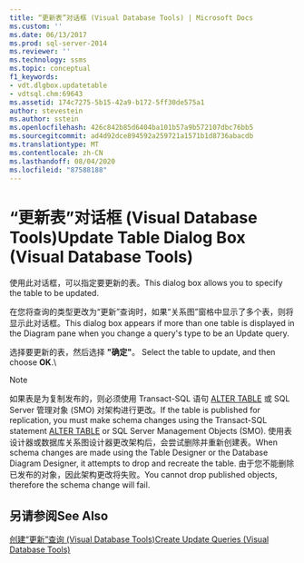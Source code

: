 ```yaml
---
title: “更新表”对话框 (Visual Database Tools) | Microsoft Docs
ms.custom: ''
ms.date: 06/13/2017
ms.prod: sql-server-2014
ms.reviewer: ''
ms.technology: ssms
ms.topic: conceptual
f1_keywords:
- vdt.dlgbox.updatetable
- vdtsql.chm:69643
ms.assetid: 174c7275-5b15-42a9-b172-5ff30de575a1
author: stevestein
ms.author: sstein
ms.openlocfilehash: 426c842b85d6404ba101b57a9b572107dbc76bb5
ms.sourcegitcommit: ad4d92dce894592a259721a1571b1d8736abacdb
ms.translationtype: MT
ms.contentlocale: zh-CN
ms.lasthandoff: 08/04/2020
ms.locfileid: "87588188"
---
```

# <a name="update-table-dialog-box-visual-database-tools"></a><span data-ttu-id="87823-102">“更新表”对话框 (Visual Database Tools)</span><span class="sxs-lookup"><span data-stu-id="87823-102">Update Table Dialog Box (Visual Database Tools)</span></span>
  <span data-ttu-id="87823-103">使用此对话框，可以指定要更新的表。</span><span class="sxs-lookup"><span data-stu-id="87823-103">This dialog box allows you to specify the table to be updated.</span></span>  
  
 <span data-ttu-id="87823-104">在您将查询的类型更改为“更新”查询时，如果“关系图”窗格中显示了多个表，则将显示此对话框。</span><span class="sxs-lookup"><span data-stu-id="87823-104">This dialog box appears if more than one table is displayed in the Diagram pane when you change a query's type to be an Update query.</span></span>  
  
 <span data-ttu-id="87823-105">选择要更新的表，然后选择 **"确定"**。 </span><span class="sxs-lookup"><span data-stu-id="87823-105">Select the table to update, and then choose **OK**.</span></span>\  
  
> [!NOTE]  
>  <span data-ttu-id="87823-106">如果表是为复制发布的，则必须使用 Transact-SQL 语句 [ALTER TABLE](/sql/t-sql/statements/alter-table-transact-sql) 或 SQL Server 管理对象 (SMO) 对架构进行更改。</span><span class="sxs-lookup"><span data-stu-id="87823-106">If the table is published for replication, you must make schema changes using the Transact-SQL statement [ALTER TABLE](/sql/t-sql/statements/alter-table-transact-sql) or SQL Server Management Objects (SMO).</span></span> <span data-ttu-id="87823-107">使用表设计器或数据库关系图设计器更改架构后，会尝试删除并重新创建表。</span><span class="sxs-lookup"><span data-stu-id="87823-107">When schema changes are made using the Table Designer or the Database Diagram Designer, it attempts to drop and recreate the table.</span></span> <span data-ttu-id="87823-108">由于您不能删除已发布的对象，因此架构更改将失败。</span><span class="sxs-lookup"><span data-stu-id="87823-108">You cannot drop published objects, therefore the schema change will fail.</span></span>  
  
## <a name="see-also"></a><span data-ttu-id="87823-109">另请参阅</span><span class="sxs-lookup"><span data-stu-id="87823-109">See Also</span></span>  
 [<span data-ttu-id="87823-110">创建“更新”查询 (Visual Database Tools)</span><span class="sxs-lookup"><span data-stu-id="87823-110">Create Update Queries &#40;Visual Database Tools&#41;</span></span>](visual-database-tools.md)  
  
  
